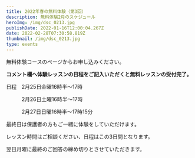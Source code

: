 ```yaml
---
title: 2022年春の無料体験（第3回）
description: 無料体験2月のスケジュール
heroImg: /img/dsc_0213.jpg
publishDate: 2022-01-16T12:00:04.267Z
date: 2022-02-28T07:30:58.819Z
thumbnail: /img/dsc_0213.jpg
type: events
---
```

無料体験コースのページからお申し込みください。

**コメント欄へ体験レッスンの日程をご記入いただくと無料レッスンの受付完了。**

日程　2月25日金曜16時半～17時

　　　2月26日土曜16時半～17時

　　　2月27日日曜16時半～17時15分　　　　　　

最終日は保護者の方もご一緒に体験をしていただけます。

レッスン時間はご相談ください、日程はこの3日間となります。

翌日月曜に最終のご回答の締め切りとさせていただきます。